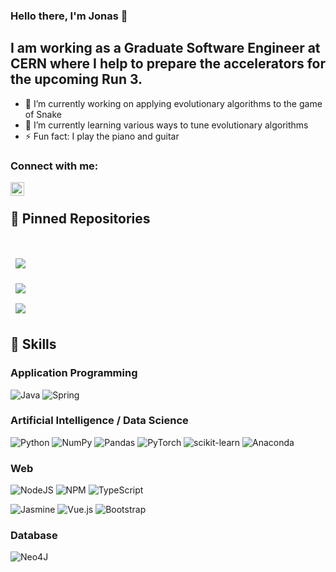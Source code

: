 ### Hello there, I'm Jonas 👋

## I am working as a Graduate Software Engineer at CERN where I help to prepare the accelerators for the upcoming Run 3. 

- 🔭 I’m currently working on applying evolutionary algorithms to the game of Snake
- 🌱 I’m currently learning various ways to tune evolutionary algorithms
- ⚡ Fun fact: I play the piano and guitar

### Connect with me:
<!-- [![LinkedIn Badge](https://img.shields.io/badge/LinkedIn-Profile-informational?style=flat&logo=linkedin&logoColor=white&color=0D76A8)](https://www.linkedin.com/in/jonas-barth-uk/) -->
<a href="https://www.linkedin.com/in/jonas-barth-uk/">
<img align="left" alt="Jonas Barth LinkedIn width="22px" height="22px" src="https://cdn.jsdelivr.net/npm/simple-icons@v3/icons/linkedin.svg" />
</a>
<br>

<!-- Pinned Repositories -->
## 📌 Pinned Repositories

<br>
<a href="https://github.com/jonasbarth/snakevolution">
  <img align="center" style="margin:1rem 0.5rem" src="https://github-readme-stats.vercel.app/api/pin/?username=jonasbarth&repo=snakevolution&title_color=ffffff&text_color=c9cacc&icon_color=4AB197&bg_color=1A2B34" />
</a>

<br>

<a href="https://github.com/jonasbarth/pysnakegym">
  <img align="center" style="margin:0.5rem" src="https://github-readme-stats.vercel.app/api/pin/?username=jonasbarth&repo=pysnakegym&title_color=ffffff&text_color=c9cacc&icon_color=4AB197&bg_color=1A2B34" />
</a>

<br>
<a href="https://github.com/jonasbarth/attention-is-all-you-need">
  <img align="center" style="margin:0.5rem" src="https://github-readme-stats.vercel.app/api/pin/?username=jonasbarth&repo=pysnakegym&title_color=ffffff&text_color=c9cacc&icon_color=4AB197&bg_color=1A2B34" />
</a>

## 💼 Skills

### Application Programming
<!-- ![Java](https://img.shields.io/badge/Code-Java-informational?style=flat&logo=Java&logoColor=white&color=4AB197) -->
![Java](https://img.shields.io/badge/java-%23ED8B00.svg?style=for-the-badge&logo=java&logoColor=white)
![Spring](https://img.shields.io/badge/spring-%236DB33F.svg?style=for-the-badge&logo=spring&logoColor=white)


### Artificial Intelligence / Data Science
![Python](https://img.shields.io/badge/Python-3776AB?style=for-the-badge&logo=python&logoColor=white)
![NumPy](https://img.shields.io/badge/numpy-%23013243.svg?style=for-the-badge&logo=numpy&logoColor=white)
![Pandas](https://img.shields.io/badge/pandas-%23150458.svg?style=for-the-badge&logo=pandas&logoColor=white)
![PyTorch](https://img.shields.io/badge/PyTorch-%23EE4C2C.svg?style=for-the-badge&logo=PyTorch&logoColor=white)
![scikit-learn](https://img.shields.io/badge/scikit--learn-%23F7931E.svg?style=for-the-badge&logo=scikit-learn&logoColor=white)
![Anaconda](https://img.shields.io/badge/Anaconda-%2344A833.svg?style=for-the-badge&logo=anaconda&logoColor=white)

### Web
![NodeJS](https://img.shields.io/badge/node.js-6DA55F?style=for-the-badge&logo=node.js&logoColor=white)
![NPM](https://img.shields.io/badge/NPM-%23000000.svg?style=for-the-badge&logo=npm&logoColor=white)
![TypeScript](https://img.shields.io/badge/typescript-%23007ACC.svg?style=for-the-badge&logo=typescript&logoColor=white)
<!-- ![TypeScript](https://img.shields.io/badge/Code-TypeScript-informational?style=flat&logo=TypeScript&logoColor=white&color=4AB197) -->
![Jasmine](https://img.shields.io/badge/jasmine-%238A4182.svg?style=for-the-badge&logo=jasmine&logoColor=white)
![Vue.js](https://img.shields.io/badge/Vue.js-35495E?style=for-the-badge&logo=vue.js&logoColor=4FC08D)
![Bootstrap](https://img.shields.io/badge/Bootstrap-563D7C?style=for-the-badge&logo=bootstrap&logoColor=white)
<!-- ![](https://img.shields.io/badge/Code-MySQL-informational?style=flat&logo=MySQL&logoColor=white&color=4AB197) -->

### Database
![Neo4J](https://img.shields.io/badge/Neo4j-008CC1?style=for-the-badge&logo=neo4j&logoColor=white)


<!--
**jonasbarth/jonasbarth** is a ✨ _special_ ✨ repository because its `README.md` (this file) appears on your GitHub profile.

Here are some ideas to get you started:

- 🔭 I’m currently working on ...
- 🌱 I’m currently learning ...
- 👯 I’m looking to collaborate on ...
- 🤔 I’m looking for help with ...
- 💬 Ask me about ...
- 📫 How to reach me: ...
- 😄 Pronouns: ...
- ⚡ Fun fact: ...
-->
